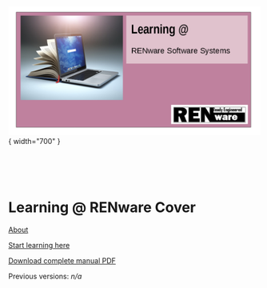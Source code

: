 
![logo_picture](pictures/REN_TLP_logo.png){ width="700" }
<br><br><br><br><br>



# Learning @ RENware Cover



[About](about.md)

[Start learning here](learning_catalog.md)

[Download complete manual PDF](./pdfs/print_page.html/print_page.pdf)

Previous versions: *n/a*






